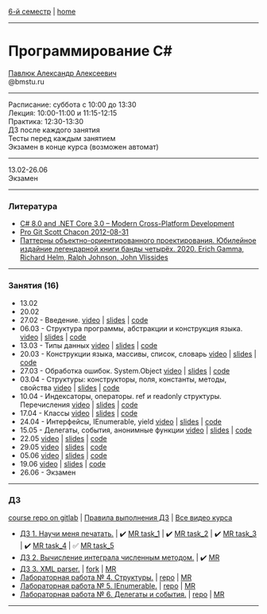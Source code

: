 [6-й семестр](https://github.com/dKosarevsky/iu7/blob/master/2021_6_sem.md) | [home](https://github.com/dKosarevsky/iu7)
____________________________________
# Программирование C#
[Павлюк Александр Алексеевич](https://www.linkedin.com/in/alexander-pavlyuk-a1695664/) \
@bmstu.ru 
__________
Расписание: суббота с 10:00 до 13:30 \
Лекция: 10:00-11:00 и 11:15-12:15 \
Практика: 12:30-13:30 \
ДЗ после каждого занятия \
Тесты перед каждым занятием \
Экзамен в конце курса (возможен автомат) 
__________
13.02-26.06 \
Экзамен 
____________________________________
### Литература

* [C# 8.0 and .NET Core 3.0 – Modern Cross-Platform Development](https://drive.google.com/file/d/1rupiW7VXN2WrwqV3j34NtuuNfLbYYa5n/view?usp=sharing)
* [Pro Git Scott Chacon 2012-08-31](https://drive.google.com/file/d/1vS4fdeEeuly8QajccmhmTn1rHPK00lIq/view?usp=sharing)
* [Паттерны объектно-ориентированного проектирования. Юбилейное издайние легендарной книги банды четырёх. 2020. Erich Gamma, Richard Helm, Ralph Johnson, John Vlissides](https://drive.google.com/file/d/1EXsKAMcRRgx_20azZSLDOcEpIuP0URYs/view?usp=sharing)
____________________________________
### Занятия (16)

* 13.02
* 20.02
* 27.02 - Введение. [video](https://www.youtube.com/watch?v=QPZbfCso-AE&feature=youtu.be) | [slides](https://gitlab.com/alexander-pavlyuk-courses/csharp/c-sharp-course-spring-2021/-/blob/master/lessons/C%23%20-%2001%20-%20%D0%92%D1%81%D1%82%D1%83%D0%BF%D0%BB%D0%B5%D0%BD%D0%B8%D0%B5.pdf) | [code](https://gitlab.com/alexander-pavlyuk-courses/csharp/c-sharp-course-spring-2021/-/tree/master/lessons/Lesson01)
* 06.03 - Структура программы, абстракции и конструкция языка. [video](https://www.youtube.com/watch?v=KV-wP4CSTIs) | [slides](https://gitlab.com/alexander-pavlyuk-courses/csharp/c-sharp-course-spring-2021/-/blob/master/lessons/C%23%20-%2002%20-%20%D0%A1%D1%82%D1%80%D1%83%D0%BA%D1%82%D1%83%D1%80%D0%B0%20%D0%BF%D1%80%D0%BE%D0%B3%D1%80%D0%B0%D0%BC%D0%BC%D1%8B,%20%D0%B0%D0%B1%D1%81%D1%82%D1%80%D0%B0%D0%BA%D1%86%D0%B8%D0%B8%20%D0%B8%20%D0%BA%D0%BE%D0%BD%D1%81%D1%82%D1%80%D1%83%D0%BA%D1%86%D0%B8%D0%B8%20%D1%8F%D0%B7%D1%8B%D0%BA%D0%B0.pdf) | [code](https://gitlab.com/alexander-pavlyuk-courses/csharp/c-sharp-course-spring-2021/-/tree/master/lessons/Lesson02)
* 13.03 - Типы данных [video](https://youtu.be/re2va2Hxkek) | [slides](https://gitlab.com/alexander-pavlyuk-courses/csharp/c-sharp-course-spring-2021/-/blob/master/lessons/C%23%20-%2003%20-%20%D0%A2%D0%B8%D0%BF%D1%8B%20%D0%B4%D0%B0%D0%BD%D0%BD%D1%8B%D1%85.pdf) | [code](https://gitlab.com/alexander-pavlyuk-courses/csharp/c-sharp-course-spring-2021/-/tree/master/lessons/Lesson03)
* 20.03 - Конструкции языка, массивы, список, словарь [video](https://www.youtube.com/watch?v=6AcFmklgCCU) | [slides](https://gitlab.com/alexander-pavlyuk-courses/csharp/c-sharp-course-spring-2021/-/blob/master/lessons/C%23%20-%2004%20-%20%D0%A1%D0%B8%D0%BD%D1%82%D0%B0%D0%BA%D1%81%D0%B8%D1%81,%20%D0%BC%D0%B0%D1%81%D1%81%D0%B8%D0%B2%D1%8B,%20%D1%81%D0%BF%D0%B8%D1%81%D0%BE%D0%BA,%20%D1%81%D0%BB%D0%BE%D0%B2%D0%B0%D1%80%D1%8C.pdf) | [code](https://gitlab.com/alexander-pavlyuk-courses/csharp/c-sharp-course-spring-2021/-/tree/master/lessons/Lesson04)
* 27.03 - Обработка ошибок. System.Object [video](https://youtu.be/xpfoTpwaxuk&list=PLl2sJ30rgYIq3MdZ9fWjIKICBDFssG_sT) | [slides](https://gitlab.com/alexander-pavlyuk-courses/csharp/c-sharp-course-spring-2021/-/blob/master/lessons/C%23%20-%2005%20-%20%D0%9E%D0%B1%D1%80%D0%B0%D0%B1%D0%BE%D1%82%D0%BA%D0%B0%20%D0%BE%D1%88%D0%B8%D0%B1%D0%BE%D0%BA.%20System.Object.pdf) | [code](https://gitlab.com/alexander-pavlyuk-courses/csharp/c-sharp-course-spring-2021/-/tree/master/lessons/Lesson05)
* 03.04 - Структуры: конструкторы, поля, константы, методы, свойства [video]() | [slides]() | [code]()
* 10.04 - Индексаторы, операторы. ref и readonly структуры. Перечисления [video](https://www.youtube.com/watch?v=AFyHPxTNog0&list=PLl2sJ30rgYIq3MdZ9fWjIKICBDFssG_sT) | [slides](https://gitlab.com/alexander-pavlyuk-courses/csharp/c-sharp-course-spring-2021/-/blob/master/lessons/C%23%20-%2007%20-%20%D0%A1%D1%82%D1%80%D1%83%D0%BA%D1%82%D1%83%D1%80%D1%8B%20%D0%B8%20%D0%BF%D0%B5%D1%80%D0%B5%D1%87%D0%B8%D1%81%D0%BB%D0%B5%D0%BD%D0%B8%D1%8F_.pdf) | [code]()
* 17.04 - Классы [video](https://youtu.be/-o66ExUpcgE&list=PLl2sJ30rgYIq3MdZ9fWjIKICBDFssG_sT) | [slides](https://gitlab.com/alexander-pavlyuk-courses/csharp/c-sharp-course-spring-2021/-/blob/master/lessons/C%23%20-%2008%20-%20%D0%9A%D0%BB%D0%B0%D1%81%D1%81%D1%8B.pdf) | [code](https://gitlab.com/alexander-pavlyuk-courses/csharp/eshop-showcase)
* 24.04 - Интерфейсы, IEnumerable, yield [video](https://www.youtube.com/watch?v=4YOC1n843fg&list=PLl2sJ30rgYIq3MdZ9fWjIKICBDFssG_sT&feature=youtu.be) | [slides](https://gitlab.com/alexander-pavlyuk-courses/csharp/c-sharp-course-spring-2021/-/blob/master/lessons/C%23%20-%2009%20-%20%D0%98%D0%BD%D1%82%D0%B5%D1%80%D1%84%D0%B5%D0%B9%D1%81%D1%8B.%20IEnumerable.pdf) | [code](https://gitlab.com/alexander-pavlyuk-courses/csharp/c-sharp-course-spring-2021/-/tree/master/lessons/Lesson08-09)
* 15.05 - Делегаты, события, анонимные функции [video](https://www.youtube.com/watch?v=6wJ4ZHeFgbY) | [slides](https://gitlab.com/alexander-pavlyuk-courses/csharp/c-sharp-course-spring-2021/-/blob/master/lessons/C%23%20-%2010%20-%20%D0%94%D0%B5%D0%BB%D0%B5%D0%B3%D0%B0%D1%82%D1%8B.%20%D0%A1%D0%BE%D0%B1%D1%8B%D1%82%D0%B8%D1%8F.%20%D0%90%D0%BD%D0%BE%D0%BD%D0%B8%D0%BC%D0%BD%D1%8B%D0%B5%20%D1%84%D1%83%D0%BD%D0%BA%D1%86%D0%B8%D0%B8.pdf) | [code](https://gitlab.com/alexander-pavlyuk-courses/csharp/c-sharp-course-spring-2021/-/tree/master/lessons/Lesson10-ado.net)
* 22.05  [video]() | [slides]() | [code]()
* 29.05  [video]() | [slides]() | [code]()
* 05.06  [video]() | [slides]() | [code]()
* 19.06  [video]() | [slides]() | [code]()
* 26.06 - Экзамен
____________________________________
### ДЗ
[course repo on gitlab](https://gitlab.com/alexander-pavlyuk-courses/csharp/c-sharp-course-spring-2021) |
[Правила выполнения ДЗ](https://gitlab.com/alexander-pavlyuk-courses/csharp/c-sharp-course-spring-2021/-/blob/master/assignments/git-and-gitlab.md) | [Все видео курса](https://www.youtube.com/playlist?list=PLl2sJ30rgYIq3MdZ9fWjIKICBDFssG_sT)

* [ДЗ 1. Научи меня печатать.](https://gitlab.com/alexander-pavlyuk-courses/csharp/c-sharp-course-spring-2021/-/blob/master/assignments/01%20-%20Teach%20me%20how%20to%20type.md) | :heavy_check_mark: [MR task_1](https://gitlab.com/bmstu_c_sharp/001_teach-me-to-print/-/merge_requests/1) | :heavy_check_mark: [MR task_2](https://gitlab.com/bmstu_c_sharp/001_teach-me-to-print/-/merge_requests/2) | :heavy_check_mark: [MR task_3](https://gitlab.com/bmstu_c_sharp/001_teach-me-to-print/-/merge_requests/3) | :heavy_check_mark: [MR task_4](https://gitlab.com/bmstu_c_sharp/001_teach-me-to-print/-/merge_requests/4) | :white_check_mark: [MR task_5]()
* [ДЗ 2. Вычисление интеграла численным методом.](https://gitlab.com/alexander-pavlyuk-courses/csharp/c-sharp-course-spring-2021/-/blob/master/assignments/02%20-%20Let%20us%20do%20some%20math.md) | :heavy_check_mark: [MR](https://gitlab.com/bmstu_c_sharp/numeric-analysis/-/merge_requests/1) 
* [ДЗ 3. XML parser.](https://gitlab.com/alexander-pavlyuk-courses/csharp/c-sharp-course-spring-2021/-/blob/master/assignments/03%20-%20XML%20parser.md) | [fork](https://gitlab.com/bmstu_c_sharp/xml-parser) | [MR]() 
* [Лабораторная работа № 4. Структуры.](https://gitlab.com/alexander-pavlyuk-courses/csharp/c-sharp-course-spring-2021/-/blob/master/assignments/04%20-%20Structs.md) | [repo]() | [MR]() 
* [Лабораторная работа № 5. IEnumerable.](https://gitlab.com/alexander-pavlyuk-courses/csharp/c-sharp-course-spring-2021/-/blob/master/assignments/05%20-%20IEnumerable.md) | [repo]() | [MR]() 
* [Лабораторная работа № 6. Делегаты и события.](https://gitlab.com/alexander-pavlyuk-courses/csharp/c-sharp-course-spring-2021/-/blob/master/assignments/06%20-%20Delegates%20and%20events.md) | [repo]() | [MR]() 
____________________________________
